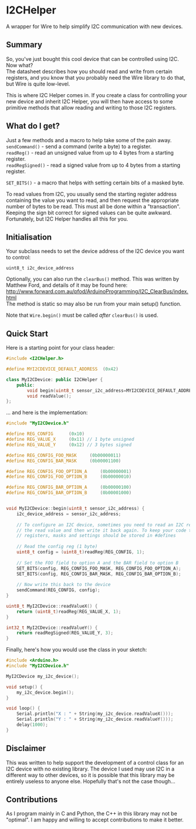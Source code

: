 I2CHelper
=========

A wrapper for Wire to help simplify I2C communication with new devices.

## Summary

So, you've just bought this cool device that can be controlled using I2C. Now what?<br>
The datasheet describes how you should read and write from certain registers, and you
know that you probably need the Wire library to do that, but Wire is quite low-level.

This is where I2C Helper comes in. If you create a class for controlling your new device
and inherit I2C Helper, you will then have access to some primitive methods that allow
reading and writing to those I2C registers.


## What do I get?

Just a few methods and a macro to help take some of the pain away.<br>
```sendCommand()``` - send a command (write a byte) to a register.<br>
```readReg()``` - read an unsigned value from up to 4 bytes from a starting register.<br>
```readRegSigned()``` - read a signed value from up to 4 bytes from a starting register.<br>

```SET_BITS()``` - a macro that helps with setting certain bits of a masked byte.

To read values from I2C, you usually send the starting register address containing the
value you want to read, and then request the appropriate number of bytes to be read.
This must all be done within a "transaction". Keeping the sign bit correct for signed
values can be quite awkward. Fortunately, but I2C Helper handles all this for you.


## Initialisation

Your subclass needs to set the device address of the I2C device you want to control:

```uint8_t i2c_device_address```

Optionally, you can also run the ```clearBus()``` method. This was written by
Matthew Ford, and details of it may be found here:<br>
http://www.forward.com.au/pfod/ArduinoProgramming/I2C_ClearBus/index.html <br>
The method is static so may also be run from your main setup() function.

Note that ```Wire.begin()``` must be called *after* ```clearBus()``` is used.


## Quick Start

Here is a starting point for your class header:

```c++
#include <I2CHelper.h>

#define MYI2CDEVICE_DEFAULT_ADDRESS  (0x42)

class MyI2CDevice: public I2CHelper {
    public:
        void begin(uint8_t sensor_i2c_address=MYI2CDEVICE_DEFAULT_ADDRESS);
        void readValue();
};
```

... and here is the implementation:

```c++
#include "MyI2CDevice.h"

#define REG_CONFIG      (0x10)
#define REG_VALUE_X     (0x11) // 1 byte unsigned
#define REG_VALUE_Y     (0x12) // 3 bytes signed

#define REG_CONFIG_FOO_MASK     (0b00000011)
#define REG_CONFIG_BAR_MASK     (0b00001100)

#define REG_CONFIG_FOO_OPTION_A     (0b00000001)
#define REG_CONFIG_FOO_OPTION_B     (0b00000010)

#define REG_CONFIG_BAR_OPTION_A     (0b00000100)
#define REG_CONFIG_BAR_OPTION_B     (0b00001000)


void MyI2CDevice::begin(uint8_t sensor_i2c_address) {
    i2c_device_address = sensor_i2c_address;
    
    // To configure an I2C device, sometimes you need to read an I2C register, modify
    // the read value and then write it back again. To keep your code tidy, these
    // registers, masks and settings should be stored in #defines
    
    // Read the config reg (1 byte)
    uint8_t config = (uint8_t)readReg(REG_CONFIG, 1);
    
    // Set the FOO field to option A and the BAR field to option B
    SET_BITS(config, REG_CONFIG_FOO_MASK, REG_CONFIG_FOO_OPTION_A);
    SET_BITS(config, REG_CONFIG_BAR_MASK, REG_CONFIG_BAR_OPTION_B);
    
    // Now write this back to the device
    sendCommand(REG_CONFIG, config);
}

uint8_t MyI2CDevice::readValueX() {
    return (uint8_t)readReg(REG_VALUE_X, 1);
}

int32_t MyI2CDevice::readValueY() {
    return readRegSigned(REG_VALUE_Y, 3);
}
```

Finally, here's how you would use the class in your sketch:
```c++
#include <Arduino.h>
#include "MyI2CDevice.h"

MyI2CDevice my_i2c_device();

void setup() {
    my_i2c_device.begin();
}

void loop() {
    Serial.println("X : " + String(my_i2c_device.readValueX()));
    Serial.println("Y : " + String(my_i2c_device.readValueY()));
    delay(1000);
}
```

## Disclaimer

This was written to help support the development of a control class for an I2C device
with no existing library. The device I used may use I2C in a different way to other
devices, so it is possible that this library may be entirely useless to anyone else.
Hopefully that's not the case though...


## Contributions

As I program mainly in C and Python, the C++ in this library may not be "optimal".
I am happy and willing to accept contributions to make it better.
